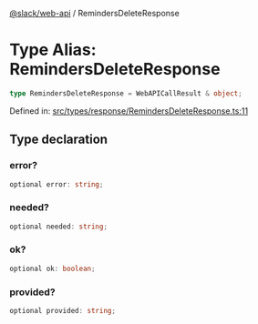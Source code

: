 [@slack/web-api](../index.md) / RemindersDeleteResponse

# Type Alias: RemindersDeleteResponse

```ts
type RemindersDeleteResponse = WebAPICallResult & object;
```

Defined in: [src/types/response/RemindersDeleteResponse.ts:11](https://github.com/slackapi/node-slack-sdk/blob/main/packages/web-api/src/types/response/RemindersDeleteResponse.ts#L11)

## Type declaration

### error?

```ts
optional error: string;
```

### needed?

```ts
optional needed: string;
```

### ok?

```ts
optional ok: boolean;
```

### provided?

```ts
optional provided: string;
```
